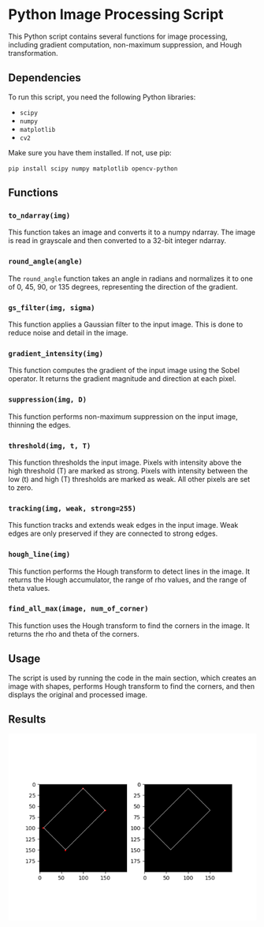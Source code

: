 # Python Image Processing Script

This Python script contains several functions for image processing, including gradient computation, non-maximum suppression, and Hough transformation.

## Dependencies

To run this script, you need the following Python libraries:

- `scipy`
- `numpy`
- `matplotlib`
- `cv2`

Make sure you have them installed. If not, use pip:

`pip install scipy numpy matplotlib opencv-python`

## Functions

### `to_ndarray(img)`

This function takes an image and converts it to a numpy ndarray. The image is read in grayscale and then converted to a 32-bit integer ndarray.

### `round_angle(angle)`

The `round_angle` function takes an angle in radians and normalizes it to one of 0, 45, 90, or 135 degrees, representing the direction of the gradient.

### `gs_filter(img, sigma)`

This function applies a Gaussian filter to the input image. This is done to reduce noise and detail in the image.

### `gradient_intensity(img)`

This function computes the gradient of the input image using the Sobel operator. It returns the gradient magnitude and direction at each pixel.

### `suppression(img, D)`

This function performs non-maximum suppression on the input image, thinning the edges.

### `threshold(img, t, T)`

This function thresholds the input image. Pixels with intensity above the high threshold (T) are marked as strong. Pixels with intensity between the low (t) and high (T) thresholds are marked as weak. All other pixels are set to zero.

### `tracking(img, weak, strong=255)`

This function tracks and extends weak edges in the input image. Weak edges are only preserved if they are connected to strong edges.

### `hough_line(img)`

This function performs the Hough transform to detect lines in the image. It returns the Hough accumulator, the range of rho values, and the range of theta values.

### `find_all_max(image, num_of_corner)`

This function uses the Hough transform to find the corners in the image. It returns the rho and theta of the corners.

## Usage

The script is used by running the code in the main section, which creates an image with shapes, performs Hough transform to find the corners, and then displays the original and processed image.

## Results

![alt text](https://github.com/MohammadKhayyo/Image-Processing/blob/main/Class%20Exercises/Ex3%20-%20Hough_Transform/output.png)
